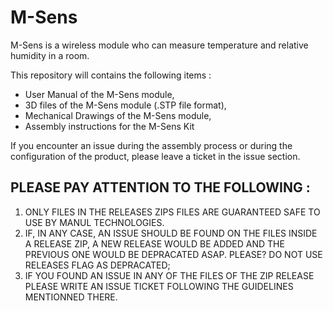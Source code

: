 # M-Sens
M-Sens is a wireless module who can measure temperature and relative humidity in a room.

This repository will contains the following items :
- User Manual of the M-Sens module,
- 3D files of the M-Sens module (.STP file format),
- Mechanical Drawings of the M-Sens module,
- Assembly instructions for the M-Sens Kit

If you encounter an issue during the assembly process or during the configuration of the product, please leave a ticket in the issue section.

## PLEASE PAY ATTENTION TO THE FOLLOWING : ##
1) ONLY FILES IN THE RELEASES ZIPS FILES ARE GUARANTEED SAFE TO USE BY MANUL TECHNOLOGIES. 
2) IF, IN ANY CASE, AN ISSUE SHOULD BE FOUND ON THE FILES INSIDE A RELEASE ZIP, A NEW RELEASE WOULD BE ADDED AND THE PREVIOUS ONE WOULD BE DEPRACATED ASAP. PLEASE? DO NOT USE RELEASES FLAG AS DEPRACATED; 
3) IF YOU FOUND AN ISSUE IN ANY OF THE FILES OF THE ZIP RELEASE PLEASE WRITE AN ISSUE TICKET FOLLOWING THE GUIDELINES MENTIONNED THERE.
